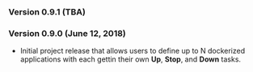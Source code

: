 ### Version 0.9.1 (TBA)

### Version 0.9.0 (June 12, 2018)

* Initial project release that allows users to define up to N dockerized applications with each gettin their own **Up**, **Stop**, and **Down** tasks.
